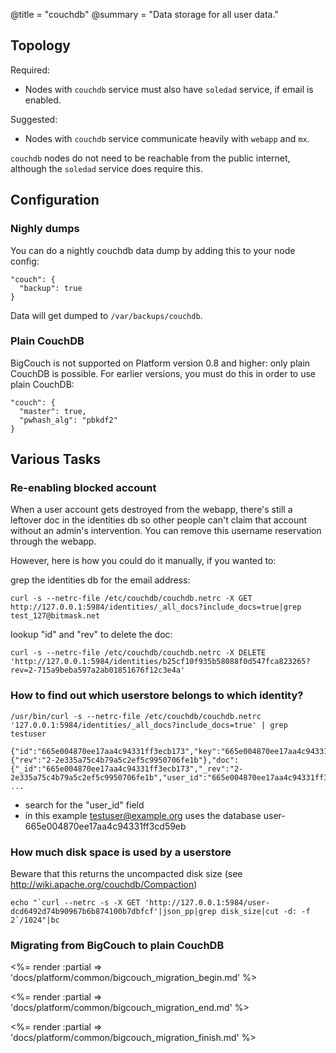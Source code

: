 @title = "couchdb"
@summary = "Data storage for all user data."

Topology
------------------------

Required:

* Nodes with `couchdb` service must also have `soledad` service, if email is enabled.

Suggested:

* Nodes with `couchdb` service communicate heavily with `webapp` and `mx`.

`couchdb` nodes do not need to be reachable from the public internet, although the `soledad` service does require this.

Configuration
----------------------------

### Nighly dumps

You can do a nightly couchdb data dump by adding this to your node config:

    "couch": {
      "backup": true
    }

Data will get dumped to `/var/backups/couchdb`.

### Plain CouchDB

BigCouch is not supported on Platform version 0.8 and higher: only plain CouchDB is possible. For earlier versions, you must do this in order to use plain CouchDB:

    "couch": {
      "master": true,
      "pwhash_alg": "pbkdf2"
    }

Various Tasks
-------------------------------------------------

### Re-enabling blocked account

When a user account gets destroyed from the webapp, there's still a leftover doc in the identities db so other people can't claim that account without an admin's intervention. You can remove this username reservation through the webapp.

However, here is how you could do it manually, if you wanted to:

grep the identities db for the email address:

    curl -s --netrc-file /etc/couchdb/couchdb.netrc -X GET http://127.0.0.1:5984/identities/_all_docs?include_docs=true|grep test_127@bitmask.net

lookup "id" and "rev" to delete the doc:

    curl -s --netrc-file /etc/couchdb/couchdb.netrc -X DELETE 'http://127.0.0.1:5984/identities/b25cf10f935b58088f0d547fca823265?rev=2-715a9beba597a2ab01851676f12c3e4a'

### How to find out which userstore belongs to which identity?

    /usr/bin/curl -s --netrc-file /etc/couchdb/couchdb.netrc '127.0.0.1:5984/identities/_all_docs?include_docs=true' | grep testuser

    {"id":"665e004870ee17aa4c94331ff3ecb173","key":"665e004870ee17aa4c94331ff3ecb173","value":{"rev":"2-2e335a75c4b79a5c2ef5c9950706fe1b"},"doc":{"_id":"665e004870ee17aa4c94331ff3ecb173","_rev":"2-2e335a75c4b79a5c2ef5c9950706fe1b","user_id":"665e004870ee17aa4c94331ff3cd59eb","address":"testuser@example.org","destination":"testuser@example.org","keys": ...

* search for the "user_id" field
* in this example testuser@example.org uses the database user-665e004870ee17aa4c94331ff3cd59eb


### How much disk space is used by a userstore

Beware that this returns the uncompacted disk size (see http://wiki.apache.org/couchdb/Compaction)

    echo "`curl --netrc -s -X GET 'http://127.0.0.1:5984/user-dcd6492d74b90967b6b874100b7dbfcf'|json_pp|grep disk_size|cut -d: -f 2`/1024"|bc

### Migrating from BigCouch to plain CouchDB

<%= render :partial => 'docs/platform/common/bigcouch_migration_begin.md' %>


<%= render :partial => 'docs/platform/common/bigcouch_migration_end.md' %>


<%= render :partial => 'docs/platform/common/bigcouch_migration_finish.md' %>
